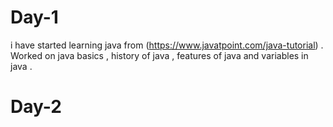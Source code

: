 # Day-1
i have started learning java from (https://www.javatpoint.com/java-tutorial) . Worked on java basics , history of java , features of java and variables in java .
# Day-2
